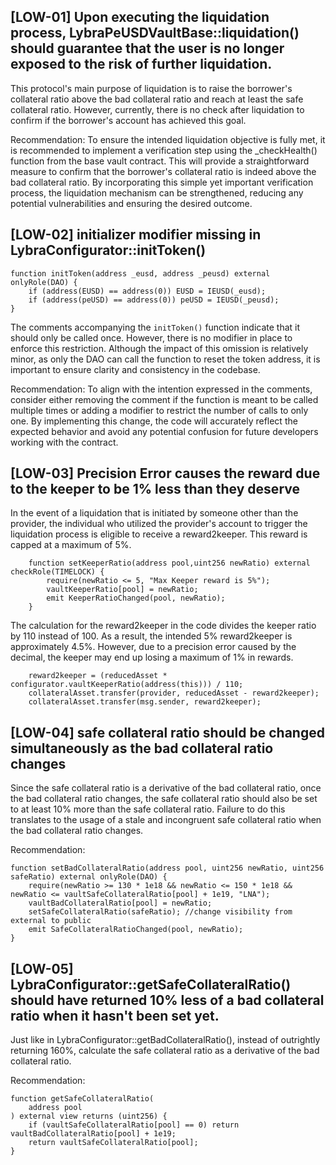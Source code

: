 ## [LOW-01] Upon executing the liquidation process, LybraPeUSDVaultBase::liquidation() should guarantee that the user is no longer exposed to the risk of further liquidation.

This protocol's main purpose of liquidation is to raise the borrower's collateral ratio above the bad collateral ratio and reach at least the safe collateral ratio. However, currently, there is no check after liquidation to confirm if the borrower's account has achieved this goal.

Recommendation:
To ensure the intended liquidation objective is fully met, it is recommended to implement a verification step using the _checkHealth() function from the base vault contract. This will provide a straightforward measure to confirm that the borrower's collateral ratio is indeed above the bad collateral ratio. By incorporating this simple yet important verification process, the liquidation mechanism can be strengthened, reducing any potential vulnerabilities and ensuring the desired outcome.

## [LOW-02] initializer modifier missing in LybraConfigurator::initToken()

    function initToken(address _eusd, address _peusd) external onlyRole(DAO) {
        if (address(EUSD) == address(0)) EUSD = IEUSD(_eusd);
        if (address(peUSD) == address(0)) peUSD = IEUSD(_peusd);
    }


The comments accompanying the `initToken()` function indicate that it should only be called once. However, there is no modifier in place to enforce this restriction. Although the impact of this omission is relatively minor, as only the DAO can call the function to reset the token address, it is important to ensure clarity and consistency in the codebase.

Recommendation: To align with the intention expressed in the comments, consider either removing the comment if the function is meant to be called multiple times or adding a modifier to restrict the number of calls to only one. By implementing this change, the code will accurately reflect the expected behavior and avoid any potential confusion for future developers working with the contract.

## [LOW-03] Precision Error causes the reward due to the keeper to be 1% less than they deserve

In the event of a liquidation that is initiated by someone other than the provider, the individual who utilized the provider's account to trigger the liquidation process is eligible to receive a reward2keeper. This reward is capped at a maximum of 5%.

        function setKeeperRatio(address pool,uint256 newRatio) external checkRole(TIMELOCK) {
            require(newRatio <= 5, "Max Keeper reward is 5%");
            vaultKeeperRatio[pool] = newRatio;
            emit KeeperRatioChanged(pool, newRatio);
        }
    
The calculation for the reward2keeper in the code divides the keeper ratio by 110 instead of 100. As a result, the intended 5% reward2keeper is approximately 4.5%. However, due to a precision error caused by the decimal, the keeper may end up losing a maximum of 1% in rewards.

        reward2keeper = (reducedAsset * configurator.vaultKeeperRatio(address(this))) / 110;
        collateralAsset.transfer(provider, reducedAsset - reward2keeper);
        collateralAsset.transfer(msg.sender, reward2keeper);

## [LOW-04] safe collateral ratio should be changed simultaneously as the bad collateral ratio changes

Since the safe collateral ratio is a derivative of the bad collateral ratio, once the bad collateral ratio changes, the safe collateral ratio should also be set to at least 10% more than the safe collateral ratio. Failure to do this translates to the usage of a stale and incongruent safe collateral ratio when the bad collateral ratio changes.

Recommendation:

    function setBadCollateralRatio(address pool, uint256 newRatio, uint256 safeRatio) external onlyRole(DAO) {
        require(newRatio >= 130 * 1e18 && newRatio <= 150 * 1e18 && newRatio <= vaultSafeCollateralRatio[pool] + 1e19, "LNA");
        vaultBadCollateralRatio[pool] = newRatio;
        setSafeCollateralRatio(safeRatio); //change visibility from external to public
        emit SafeCollateralRatioChanged(pool, newRatio);
    }

## [LOW-05] LybraConfigurator::getSafeCollateralRatio() should have returned 10% less of a bad collateral ratio when it hasn't been set yet.

Just like in LybraConfigurator::getBadCollateralRatio(), instead of outrightly returning 160%, calculate the safe collateral ratio as a derivative of the bad collateral ratio.

Recommendation:

    function getSafeCollateralRatio(
        address pool
    ) external view returns (uint256) {
        if (vaultSafeCollateralRatio[pool] == 0) return vaultBadCollateralRatio[pool] + 1e19;
        return vaultSafeCollateralRatio[pool];
    }